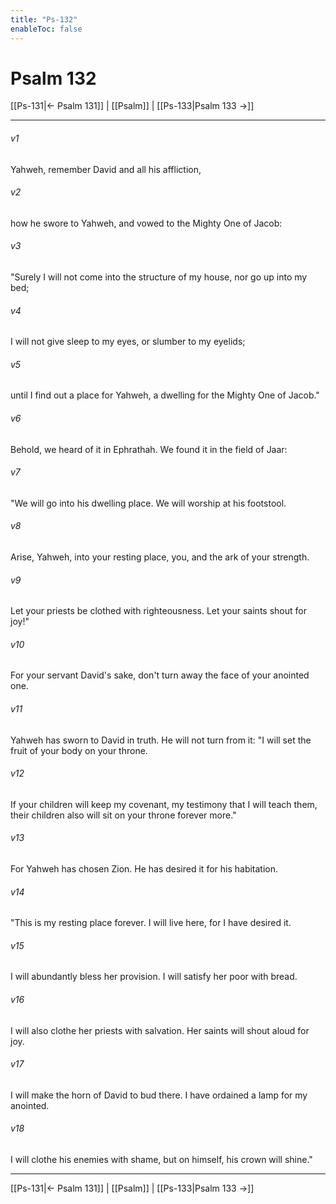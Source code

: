 ```yaml
---
title: "Ps-132"
enableToc: false
---
```

# Psalm 132

[[Ps-131|← Psalm 131]] | [[Psalm]] | [[Ps-133|Psalm 133 →]]
***



###### v1 
Yahweh, remember David and all his affliction, 

###### v2 
how he swore to Yahweh, and vowed to the Mighty One of Jacob: 

###### v3 
"Surely I will not come into the structure of my house, nor go up into my bed; 

###### v4 
I will not give sleep to my eyes, or slumber to my eyelids; 

###### v5 
until I find out a place for Yahweh, a dwelling for the Mighty One of Jacob." 

###### v6 
Behold, we heard of it in Ephrathah. We found it in the field of Jaar: 

###### v7 
"We will go into his dwelling place. We will worship at his footstool. 

###### v8 
Arise, Yahweh, into your resting place, you, and the ark of your strength. 

###### v9 
Let your priests be clothed with righteousness. Let your saints shout for joy!" 

###### v10 
For your servant David's sake, don't turn away the face of your anointed one. 

###### v11 
Yahweh has sworn to David in truth. He will not turn from it: "I will set the fruit of your body on your throne. 

###### v12 
If your children will keep my covenant, my testimony that I will teach them, their children also will sit on your throne forever more." 

###### v13 
For Yahweh has chosen Zion. He has desired it for his habitation. 

###### v14 
"This is my resting place forever. I will live here, for I have desired it. 

###### v15 
I will abundantly bless her provision. I will satisfy her poor with bread. 

###### v16 
I will also clothe her priests with salvation. Her saints will shout aloud for joy. 

###### v17 
I will make the horn of David to bud there. I have ordained a lamp for my anointed. 

###### v18 
I will clothe his enemies with shame, but on himself, his crown will shine."

***
[[Ps-131|← Psalm 131]] | [[Psalm]] | [[Ps-133|Psalm 133 →]]
